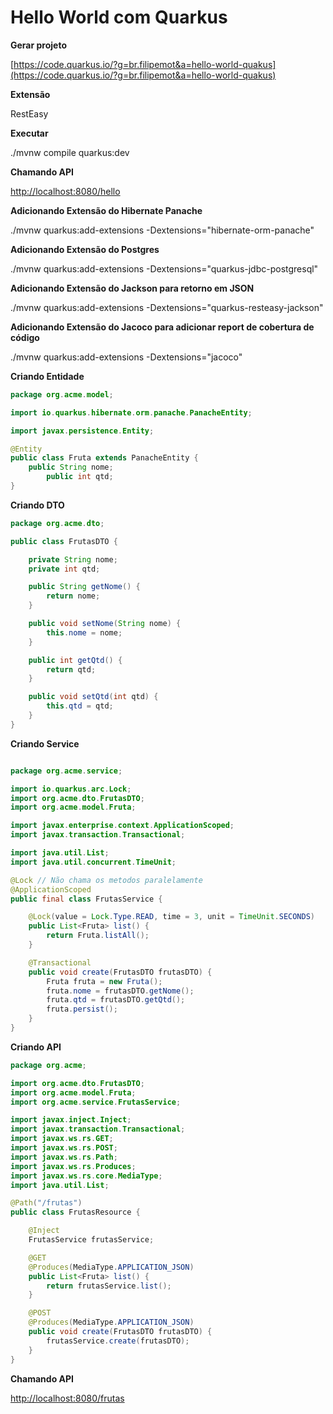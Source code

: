 
# Hello World com Quarkus

**Gerar projeto**

[](https://code.quarkus.io/?g=br.filipemot&a=hello-world-quakus)[https://code.quarkus.io/?g=br.filipemot&a=hello-world-quakus](https://code.quarkus.io/?g=br.filipemot&a=hello-world-quakus)

**Extensão**

RestEasy

**Executar**

./mvnw compile quarkus:dev

**Chamando API**

[](http://localhost:8080/hello)[http://localhost:8080/hello](http://localhost:8080/hello)

**Adicionando Extensão do Hibernate Panache**

./mvnw quarkus:add-extensions -Dextensions="hibernate-orm-panache"

**Adicionando Extensão do Postgres**

./mvnw quarkus:add-extensions -Dextensions="quarkus-jdbc-postgresql"

**Adicionando Extensão do Jackson para retorno em JSON**

./mvnw quarkus:add-extensions -Dextensions="quarkus-resteasy-jackson"

**Adicionando Extensão do Jacoco para adicionar report de cobertura de código**

./mvnw quarkus:add-extensions -Dextensions="jacoco"

**Criando Entidade**

```java
package org.acme.model;

import io.quarkus.hibernate.orm.panache.PanacheEntity;

import javax.persistence.Entity;

@Entity
public class Fruta extends PanacheEntity {
    public String nome;
		public int qtd;
}


```

**Criando DTO**

```java
package org.acme.dto;

public class FrutasDTO {

    private String nome;
    private int qtd;

    public String getNome() {
        return nome;
    }

    public void setNome(String nome) {
        this.nome = nome;
    }

    public int getQtd() {
        return qtd;
    }

    public void setQtd(int qtd) {
        this.qtd = qtd;
    }
}

```

**Criando Service**

```java

package org.acme.service;

import io.quarkus.arc.Lock;
import org.acme.dto.FrutasDTO;
import org.acme.model.Fruta;

import javax.enterprise.context.ApplicationScoped;
import javax.transaction.Transactional;

import java.util.List;
import java.util.concurrent.TimeUnit;

@Lock // Não chama os metodos paralelamente
@ApplicationScoped
public final class FrutasService {

    @Lock(value = Lock.Type.READ, time = 3, unit = TimeUnit.SECONDS)
    public List<Fruta> list() {
        return Fruta.listAll();
    }

    @Transactional
    public void create(FrutasDTO frutasDTO) {
        Fruta fruta = new Fruta();
        fruta.nome = frutasDTO.getNome();
        fruta.qtd = frutasDTO.getQtd();
        fruta.persist();
    }
}

```

**Criando API**

```java
package org.acme;

import org.acme.dto.FrutasDTO;
import org.acme.model.Fruta;
import org.acme.service.FrutasService;

import javax.inject.Inject;
import javax.transaction.Transactional;
import javax.ws.rs.GET;
import javax.ws.rs.POST;
import javax.ws.rs.Path;
import javax.ws.rs.Produces;
import javax.ws.rs.core.MediaType;
import java.util.List;

@Path("/frutas")
public class FrutasResource {

    @Inject
    FrutasService frutasService;

    @GET
    @Produces(MediaType.APPLICATION_JSON)
    public List<Fruta> list() {
        return frutasService.list();
    }

    @POST
    @Produces(MediaType.APPLICATION_JSON)
    public void create(FrutasDTO frutasDTO) {
        frutasService.create(frutasDTO);
    }
}

```

**Chamando API**

[](http://localhost:8080/frutas)[http://localhost:8080/frutas](http://localhost:8080/frutas)
